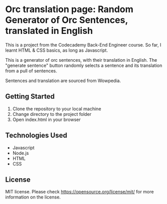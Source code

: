 # Orc translation page: Random Generator of Orc Sentences, translated in English

This is a project from the Codecademy Back-End Engineer course. So far, I learnt HTML & CSS basics, as long as Javascript.

This is a generator of orc sentences, with their translation in English. The "generate sentence" button randomly selects a sentence and its translation from a pull of sentences. 

Sentences and translation are sourced from Wowpedia. 

## Getting Started
1. Clone the repository to your local machine
2. Change directory to the project folder
3. Open index.html in your browser

## Technologies Used

- Javascript
- Node.js
- HTML
- CSS

## License
MIT license. Please check https://opensource.org/license/mit/ for more information on the license. 
